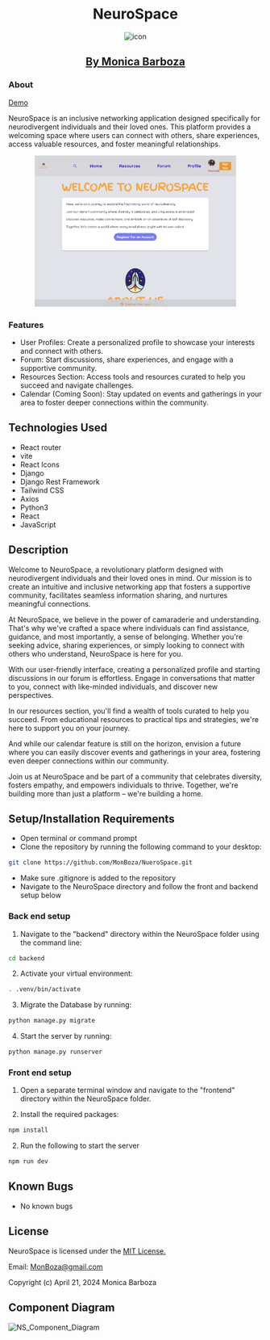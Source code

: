 <div align="center">

# NeuroSpace

  <img src="https://github.com/MonBoza/NueroSpace/assets/145809292/ebb3e9a5-4a47-42c9-8c21-e2ea2fa5cb5f" alt="icon">
<a href="https://github.com/MonBoza">
 
## By Monica Barboza</a>
</div>

### About

[Demo](https://neurospace.netlify.app/)

NeuroSpace is an inclusive networking application designed specifically for neurodivergent individuals and their loved ones. This platform provides a welcoming space where users can connect with others, share experiences, access valuable resources, and foster meaningful relationships.
<div align="center">
<img src="./frontend/src/assets/img/HomePage.png" alt="Neurospace homepage" width="400px" height="300px">
</div>


### Features

- User Profiles: Create a personalized profile to showcase your interests and connect with others.
- Forum: Start discussions, share experiences, and engage with a supportive community.
- Resources Section: Access tools and resources curated to help you succeed and navigate challenges.
- Calendar (Coming Soon): Stay updated on events and gatherings in your area to foster deeper connections within the community.

## Technologies Used

- React router
- vite
- React Icons
- Django
- Django Rest Framework
- Tailwind CSS
- Axios
- Python3
- React
- JavaScript

## Description

Welcome to NeuroSpace, a revolutionary platform designed with neurodivergent individuals and their loved ones in mind. Our mission is to create an intuitive and inclusive networking app that fosters a supportive community, facilitates seamless information sharing, and nurtures meaningful connections.

At NeuroSpace, we believe in the power of camaraderie and understanding. That's why we've crafted a space where individuals can find assistance, guidance, and most importantly, a sense of belonging. Whether you're seeking advice, sharing experiences, or simply looking to connect with others who understand, NeuroSpace is here for you.

With our user-friendly interface, creating a personalized profile and starting discussions in our forum is effortless. Engage in conversations that matter to you, connect with like-minded individuals, and discover new perspectives.

In our resources section, you'll find a wealth of tools curated to help you succeed. From educational resources to practical tips and strategies, we're here to support you on your journey.

And while our calendar feature is still on the horizon, envision a future where you can easily discover events and gatherings in your area, fostering even deeper connections within our community.

Join us at NeuroSpace and be part of a community that celebrates diversity, fosters empathy, and empowers individuals to thrive. Together, we're building more than just a platform – we're building a home.

## Setup/Installation Requirements

- Open terminal or command prompt
- Clone the repository by running the following command to your desktop:

```bash
git clone https://github.com/MonBoza/NueroSpace.git
```

- Make sure .gitignore is added to the repository
- Navigate to the NeuroSpace directory and follow the front and backend setup below

### Back end setup

1) Navigate to the "backend" directory within the NeuroSpace folder using the command line:

```bash
cd backend
```

2) Activate your virtual environment:

```bash
. .venv/bin/activate
```

3) Migrate the Database by running:

```bash
python manage.py migrate
```

4) Start the server by running:

```bash
python manage.py runserver
```

### Front end setup

 1) Open a separate terminal window and navigate to the "frontend" directory within the NeuroSpace folder.

2) Install the required packages:

```bash
npm install
```

2) Run the following to start the server

```bash
npm run dev
```

## Known Bugs

- No known bugs

## License

NeuroSpace is  licensed under the [MIT License.](https://opensource.org/license/mit)

Email: [MonBoza@gmail.com](mailto:MonBoza@gmail.com)

Copyright (c) April 21, 2024 Monica Barboza

## Component Diagram

![NS_Component_Diagram](https://github.com/MonBoza/NueroSpace/assets/145809292/7d515e34-dea2-493f-af9a-852b92fd5032)
